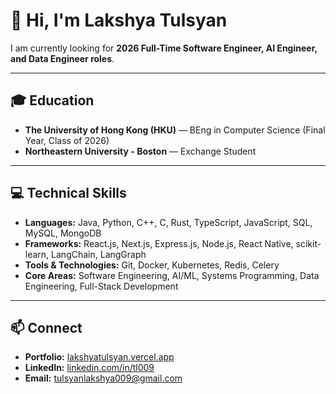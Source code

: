 # 👋 Hi, I'm Lakshya Tulsyan  

I am currently looking for **2026 Full-Time Software Engineer, AI Engineer, and Data Engineer roles**.  

---

## 🎓 Education  
- **The University of Hong Kong (HKU)** — BEng in Computer Science (Final Year, Class of 2026)
- **Northeastern University - Boston** — Exchange Student

---

## 💻 Technical Skills  
- **Languages:** Java, Python, C++, C, Rust, TypeScript, JavaScript, SQL, MySQL, MongoDB  
- **Frameworks:** React.js, Next.js, Express.js, Node.js, React Native, scikit-learn, LangChain, LangGraph  
- **Tools & Technologies:** Git, Docker, Kubernetes, Redis, Celery  
- **Core Areas:** Software Engineering, AI/ML, Systems Programming, Data Engineering, Full-Stack Development  

---

## 📫 Connect
- **Portfolio:** [lakshyatulsyan.vercel.app](https://lakshyatulsyan.vercel.app)  
- **LinkedIn:** [linkedin.com/in/tl009](https://www.linkedin.com/in/tl009/)  
- **Email:** [tulsyanlakshya009@gmail.com](mailto:tulsyanlakshya009@gmail.com)
